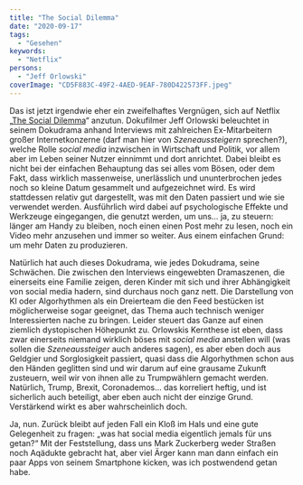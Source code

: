 ```yaml
---
title: "The Social Dilemma"
date: "2020-09-17"
tags:
  - "Gesehen"
keywords:
  - "Netflix"
persons:
  - "Jeff Orlowski"
coverImage: "CD5F883C-49F2-4AED-9EAF-780D422573FF.jpeg"
---
```


Das ist jetzt irgendwie eher ein zweifelhaftes Vergnügen, sich auf Netflix „[The Social Dilemma](https://youtu.be/uaaC57tcci0)“ anzutun. Dokufilmer Jeff Orlowski beleuchtet in seinem Dokudrama anhand Interviews mit zahlreichen Ex-Mitarbeitern großer Internetkonzerne (darf man hier von _Szeneaussteigern_ sprechen?), welche Rolle _social media_ inzwischen in Wirtschaft und Politik, vor allem aber im Leben seiner Nutzer einnimmt und dort anrichtet. Dabei bleibt es nicht bei der einfachen Behauptung das sei alles vom Bösen, oder dem Fakt, dass wirklich massenweise, unerlässlich und ununterbrochen jedes noch so kleine Datum gesammelt und aufgezeichnet wird. Es wird stattdessen relativ gut dargestellt, was mit den Daten passiert und wie sie verwendet werden. Ausführlich wird dabei auf psychologische Effekte und Werkzeuge eingegangen, die genutzt werden, um uns… ja, zu steuern: länger am Handy zu bleiben, noch einen einen Post mehr zu lesen, noch ein Video mehr anzusehen und immer so weiter. Aus einem einfachen Grund: um mehr Daten zu produzieren.

Natürlich hat auch dieses Dokudrama, wie jedes Dokudrama, seine Schwächen. Die zwischen den Interviews eingewebten Dramaszenen, die einerseits eine Familie zeigen, deren Kinder mit sich und ihrer Abhängigkeit von social media hadern, sind durchaus noch ganz nett. Die Darstellung von KI oder Algorhythmen als ein Dreierteam die den Feed bestücken ist möglicherweise sogar geeignet, das Thema auch technisch weniger Interessierten nache zu bringen. Leider steuert das Ganze auf einen ziemlich dystopischen Höhepunkt zu. Orlowskis Kernthese ist eben, dass zwar einerseits niemand wirklich böses mit _social media_ anstellen will (was sollen die _Szeneaussteiger_ auch anderes sagen), es aber eben doch aus Geldgier und Sorglosigkeit passiert, quasi dass die Algorhythmen schon aus den Händen geglitten sind und wir darum auf eine grausame Zukunft zusteuern, weil wir von ihnen alle zu Trumpwählern gemacht werden. Natürlich, Trump, Brexit, Coronademos… das korreliert heftig, und ist sicherlich auch beteiligt, aber eben auch nicht der einzige Grund. Verstärkend wirkt es aber wahrscheinlich doch.

Ja, nun. Zurück bleibt auf jeden Fall ein Kloß im Hals und eine gute Gelegenheit zu fragen: „was hat social media eigentlich jemals für uns getan?“ Mit der Feststellung, dass uns Mark Zuckerberg weder Straßen noch Aqädukte gebracht hat, aber viel Ärger kann man dann einfach ein paar Apps von seinem Smartphone kicken, was ich postwendend getan habe.
